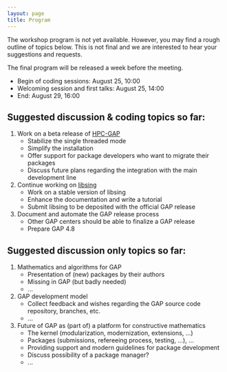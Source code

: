 ```yaml
---
layout: page
title: Program
---
```


<p class="message">
  The workshop program is not yet available.
  However, you may find a rough outline of topics below.
  This is not final and we are interested to hear your
  suggestions and requests. <br/>
  
  The final program will be released a week before the meeting.
</p>

* Begin of coding sessions: August 25, 10:00
* Welcoming session and first talks: August 25, 14:00
* End: August 29, 16:00

## Suggested discussion & coding topics so far:

1. Work on a beta release of [HPC-GAP](http://www-circa.mcs.st-and.ac.uk/hpcgap.php)
   * Stabilize the single threaded mode
   * Simplify the installation
   * Offer support for package developers who want to migrate their packages
   * Discuss future plans regarding the integration with the main development line
2. Continue working on [libsing](http://gap-system.github.io/libsing/)
   * Work on a stable version of libsing
   * Enhance the documentation and write a tutorial
   * Submit libsing to be deposited with the official GAP release
3. Document and automate the GAP release process
   * Other GAP centers should be able to finalize a GAP release
   * Prepare GAP 4.8


## Suggested discussion only topics so far:

1. Mathematics and algorithms for GAP
	* Presentation of (new) packages by their authors
	* Missing in GAP (but badly needed)
	* ...
2. GAP development model
	* Collect feedback and wishes regarding the GAP source code repository, branches, etc.
	* ...
3. Future of GAP as (part of) a platform for constructive mathematics
	* The kernel (modularization, modernization, extensions, …)
	* Packages (submissions, refereeing process, testing, …), …
	* Providing support and modern guidelines for package development
	* Discuss possibility of a package manager?
	* ...

